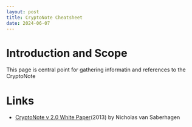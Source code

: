 ```yaml
---
layout: post
title: CryptoNote Cheatsheet
date: 2024-06-07
---
```


# Introduction and Scope

This page is central point for gathering informatin and references to the CryptoNote  

# Links

* [CryptoNote v 2.0 White Paper](/assets/pdf/crypto_note_2013_v2.0.pdf)(2013) by Nicholas van Saberhagen
